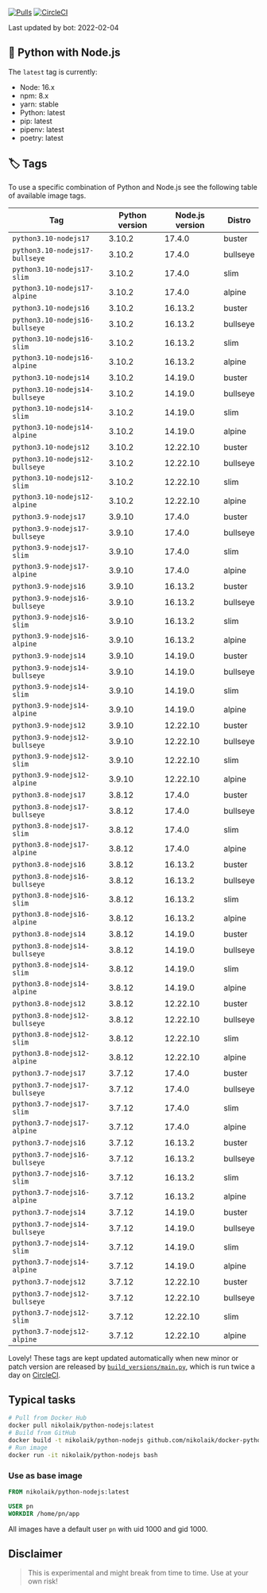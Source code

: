 [![Pulls](https://img.shields.io/docker/pulls/nikolaik/python-nodejs.svg?style=flat-square)](https://hub.docker.com/r/nikolaik/python-nodejs/)
[![CircleCI](https://img.shields.io/circleci/project/github/nikolaik/docker-python-nodejs.svg?style=flat-square)](https://circleci.com/gh/nikolaik/docker-python-nodejs)

Last updated by bot: 2022-02-04

## 🐳 Python with Node.js 
The `latest` tag is currently:

- Node: 16.x
- npm: 8.x
- yarn: stable
- Python: latest
- pip: latest
- pipenv: latest
- poetry: latest

## 🏷 Tags
To use a specific combination of Python and Node.js see the following table of available image tags.

Tag | Python version | Node.js version | Distro
--- | --- | --- | ---
`python3.10-nodejs17` | 3.10.2 | 17.4.0 | buster
`python3.10-nodejs17-bullseye` | 3.10.2 | 17.4.0 | bullseye
`python3.10-nodejs17-slim` | 3.10.2 | 17.4.0 | slim
`python3.10-nodejs17-alpine` | 3.10.2 | 17.4.0 | alpine
`python3.10-nodejs16` | 3.10.2 | 16.13.2 | buster
`python3.10-nodejs16-bullseye` | 3.10.2 | 16.13.2 | bullseye
`python3.10-nodejs16-slim` | 3.10.2 | 16.13.2 | slim
`python3.10-nodejs16-alpine` | 3.10.2 | 16.13.2 | alpine
`python3.10-nodejs14` | 3.10.2 | 14.19.0 | buster
`python3.10-nodejs14-bullseye` | 3.10.2 | 14.19.0 | bullseye
`python3.10-nodejs14-slim` | 3.10.2 | 14.19.0 | slim
`python3.10-nodejs14-alpine` | 3.10.2 | 14.19.0 | alpine
`python3.10-nodejs12` | 3.10.2 | 12.22.10 | buster
`python3.10-nodejs12-bullseye` | 3.10.2 | 12.22.10 | bullseye
`python3.10-nodejs12-slim` | 3.10.2 | 12.22.10 | slim
`python3.10-nodejs12-alpine` | 3.10.2 | 12.22.10 | alpine
`python3.9-nodejs17` | 3.9.10 | 17.4.0 | buster
`python3.9-nodejs17-bullseye` | 3.9.10 | 17.4.0 | bullseye
`python3.9-nodejs17-slim` | 3.9.10 | 17.4.0 | slim
`python3.9-nodejs17-alpine` | 3.9.10 | 17.4.0 | alpine
`python3.9-nodejs16` | 3.9.10 | 16.13.2 | buster
`python3.9-nodejs16-bullseye` | 3.9.10 | 16.13.2 | bullseye
`python3.9-nodejs16-slim` | 3.9.10 | 16.13.2 | slim
`python3.9-nodejs16-alpine` | 3.9.10 | 16.13.2 | alpine
`python3.9-nodejs14` | 3.9.10 | 14.19.0 | buster
`python3.9-nodejs14-bullseye` | 3.9.10 | 14.19.0 | bullseye
`python3.9-nodejs14-slim` | 3.9.10 | 14.19.0 | slim
`python3.9-nodejs14-alpine` | 3.9.10 | 14.19.0 | alpine
`python3.9-nodejs12` | 3.9.10 | 12.22.10 | buster
`python3.9-nodejs12-bullseye` | 3.9.10 | 12.22.10 | bullseye
`python3.9-nodejs12-slim` | 3.9.10 | 12.22.10 | slim
`python3.9-nodejs12-alpine` | 3.9.10 | 12.22.10 | alpine
`python3.8-nodejs17` | 3.8.12 | 17.4.0 | buster
`python3.8-nodejs17-bullseye` | 3.8.12 | 17.4.0 | bullseye
`python3.8-nodejs17-slim` | 3.8.12 | 17.4.0 | slim
`python3.8-nodejs17-alpine` | 3.8.12 | 17.4.0 | alpine
`python3.8-nodejs16` | 3.8.12 | 16.13.2 | buster
`python3.8-nodejs16-bullseye` | 3.8.12 | 16.13.2 | bullseye
`python3.8-nodejs16-slim` | 3.8.12 | 16.13.2 | slim
`python3.8-nodejs16-alpine` | 3.8.12 | 16.13.2 | alpine
`python3.8-nodejs14` | 3.8.12 | 14.19.0 | buster
`python3.8-nodejs14-bullseye` | 3.8.12 | 14.19.0 | bullseye
`python3.8-nodejs14-slim` | 3.8.12 | 14.19.0 | slim
`python3.8-nodejs14-alpine` | 3.8.12 | 14.19.0 | alpine
`python3.8-nodejs12` | 3.8.12 | 12.22.10 | buster
`python3.8-nodejs12-bullseye` | 3.8.12 | 12.22.10 | bullseye
`python3.8-nodejs12-slim` | 3.8.12 | 12.22.10 | slim
`python3.8-nodejs12-alpine` | 3.8.12 | 12.22.10 | alpine
`python3.7-nodejs17` | 3.7.12 | 17.4.0 | buster
`python3.7-nodejs17-bullseye` | 3.7.12 | 17.4.0 | bullseye
`python3.7-nodejs17-slim` | 3.7.12 | 17.4.0 | slim
`python3.7-nodejs17-alpine` | 3.7.12 | 17.4.0 | alpine
`python3.7-nodejs16` | 3.7.12 | 16.13.2 | buster
`python3.7-nodejs16-bullseye` | 3.7.12 | 16.13.2 | bullseye
`python3.7-nodejs16-slim` | 3.7.12 | 16.13.2 | slim
`python3.7-nodejs16-alpine` | 3.7.12 | 16.13.2 | alpine
`python3.7-nodejs14` | 3.7.12 | 14.19.0 | buster
`python3.7-nodejs14-bullseye` | 3.7.12 | 14.19.0 | bullseye
`python3.7-nodejs14-slim` | 3.7.12 | 14.19.0 | slim
`python3.7-nodejs14-alpine` | 3.7.12 | 14.19.0 | alpine
`python3.7-nodejs12` | 3.7.12 | 12.22.10 | buster
`python3.7-nodejs12-bullseye` | 3.7.12 | 12.22.10 | bullseye
`python3.7-nodejs12-slim` | 3.7.12 | 12.22.10 | slim
`python3.7-nodejs12-alpine` | 3.7.12 | 12.22.10 | alpine

Lovely! These tags are kept updated automatically when new minor or patch version are released by [`build_versions/main.py`](./build_versions/main.py), which is run twice a day on [CircleCI](https://circleci.com/gh/nikolaik/docker-python-nodejs).

## Typical tasks
```bash
# Pull from Docker Hub
docker pull nikolaik/python-nodejs:latest
# Build from GitHub
docker build -t nikolaik/python-nodejs github.com/nikolaik/docker-python-nodejs
# Run image
docker run -it nikolaik/python-nodejs bash
```

### Use as base image
```Dockerfile
FROM nikolaik/python-nodejs:latest

USER pn
WORKDIR /home/pn/app
```

All images have a default user `pn` with uid 1000 and gid 1000.

## Disclaimer
> This is experimental and might break from time to time. Use at your own risk!
